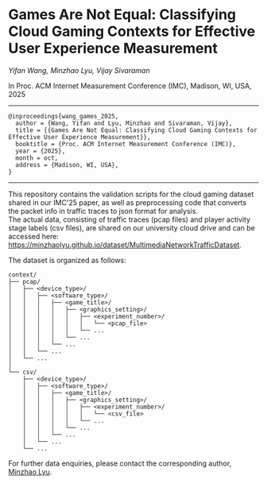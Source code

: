 # Games Are Not Equal: Classifying Cloud Gaming Contexts for Effective User Experience Measurement

_Yifan Wang, Minzhao Lyu, Vijay Sivaraman_

In Proc. ACM Internet Measurement Conference (IMC), Madison, WI, USA, 2025

---
```
@inproceedings{wang_games_2025,
  author = {Wang, Yifan and Lyu, Minzhao and Sivaraman, Vijay},
  title = {{Games Are Not Equal: Classifying Cloud Gaming Contexts for Effective User Experience Measurement}},
  booktitle = {Proc. ACM Internet Measurement Conference (IMC)},
  year = {2025},
  month = oct,
  address = {Madison, WI, USA},
}
```
---

This repository contains the validation scripts for the cloud gaming dataset shared in our IMC'25 paper, as well as preprocessing code that converts the packet info in traffic traces to json format for analysis.
\
The actual data, consisting of traffic traces (pcap files) and player activity stage labels (csv files), are shared on our university cloud drive and can be accessed here: https://minzhaolyu.github.io/dataset/MultimediaNetworkTrafficDataset.

The dataset is organized as follows:
```
context/
├── pcap/
│   ├── <device_type>/
│   │   ├── <software_type>/
│   │   │   ├── <game_title>/
│   │   │   │   ├── <graphics_setting>/
│   │   │   │   │   ├── <experiment_number>/
│   │   │   │   │   │   └── <pcap_file>
│   │   │   │   │   └── ...
│   │   │   │   └── ...
│   │   │   └── ...
│   │   └── ...
│   └── ...
│
└── csv/
    ├── <device_type>/
    │   ├── <software_type>/
    │   │   ├── <game_title>/
    │   │   │   ├── <graphics_setting>/
    │   │   │   │   ├── <experiment_number>/
    │   │   │   │   │   └── <csv_file>
    │   │   │   │   └── ...
    │   │   │   └── ...
    │   │   └── ...
    │   └── ...
    └── ...
```

For further data enquiries, please contact the corresponding author, [Minzhao Lyu](mailto:minzhao.lyu@unsw.edu.au).

